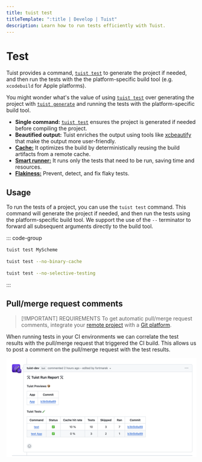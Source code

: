 ```yaml
---
title: tuist test
titleTemplate: ":title | Develop | Tuist"
description: Learn how to run tests efficiently with Tuist.
---
```


# Test

Tuist provides a command, [`tuist test`](/cli/test) to generate the project if needed, and then run the tests with the the platform-specific build tool (e.g. `xcodebuild` for Apple platforms).

You might wonder what's the value of using [`tuist test`](/cli/test) over generating the project with [`tuist generate`](/cli/generate) and running the tests with the platform-specific build tool.

- **Single command:** [`tuist test`](/cli/test) ensures the project is generated if needed before compiling the project.
- **Beautified output:** Tuist enriches the output using tools like [xcbeautify](https://github.com/cpisciotta/xcbeautify) that make the output more user-friendly.
- [**Cache:**](/guides/develop/build/cache) It optimizes the build by deterministically reusing the build artifacts from a remote cache.
- [**Smart runner:**](/guides/develop/test/smart-runner) It runs only the tests that need to be run, saving time and resources.
- [**Flakiness:**](/guides/develop/test/flakiness) Prevent, detect, and fix flaky tests.

## Usage

To run the tests of a project, you can use the `tuist test` command. This command will generate the project if needed, and then run the tests using the platform-specific build tool. We support the use of the `--` terminator to forward all subsequent arguments directly to the build tool.

::: code-group
```bash [Running scheme tests]
tuist test MyScheme
```
```bash [Running all tests without binary cache]
tuist test --no-binary-cache
```

```bash [Running all tests without selective testing]
tuist test --no-selective-testing
```
:::

## Pull/merge request comments

> [!IMPORTANT] REQUIREMENTS
> To get automatic pull/merge request comments, integrate your [remote project](/server/introduction/accounts-and-projects#projects) with a [Git platform](/server/introduction/integrations#git-platforms).

When running tests in your CI environments we can correlate the test results with the pull/merge request that triggered the CI build. This allows us to post a comment on the pull/merge request with the test results.

![GitHub App example](./github-app-comment.png)
